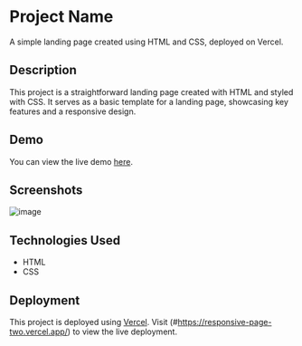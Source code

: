 # Project Name

A simple landing page created using HTML and CSS, deployed on Vercel.

## Description

This project is a straightforward landing page created with HTML and styled with CSS. It serves as a basic template for a landing page, showcasing key features and a responsive design.

## Demo

You can view the live demo [here](https://responsive-page-two.vercel.app/).

## Screenshots

![image](https://github.com/user-attachments/assets/df55a5c3-ad0f-4967-a0e4-4edc07719668)


## Technologies Used

- HTML
- CSS

## Deployment

This project is deployed using [Vercel](https://vercel.com/). Visit (#https://responsive-page-two.vercel.app/) to view the live deployment.



